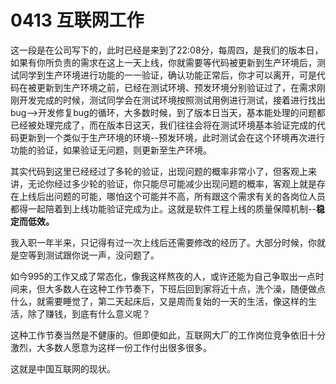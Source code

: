 # 0413 互联网工作

这一段是在公司写下的，此时已经是来到了22:08分，每周四，是我们的版本日，如果有你所负责的需求在这上一天上线，你就需要等代码被更新到生产环境后，测试同学到生产环境进行功能的一一验证，确认功能正常后，你才可以离开，可是代码在被更新到生产环境之前，已经在测试环境、预发环境分别验证过了，在需求刚刚开发完成的时候，测试同学会在测试环境按照测试用例进行测试，接着进行找出bug-->开发修复bug的循环，大多数时候，到了版本日当天，基本能处理的问题都已经被处理完成了，而在版本日这天，我们往往会将在测试环境基本验证完成的代码更新到一个类似于生产环境的环境--预发环境，此时测试会在这个环境再次进行功能的验证，如果验证无问题，则更新至生产环境。

其实代码到这里已经经过了多轮的验证，出现问题的概率非常小了，但客观上来讲，无论你经过多少轮的验证，你只能尽可能减少出现问题的概率，客观上就是存在上线后出问题的可能，哪怕这个可能并不高，所有跟这个需求有关的各岗位人员都得一起陪着到上线功能验证完成为止。这就是软件工程上线的质量保障机制--**稳定而低效。**

我入职一年半来，只记得有过一次上线后还需要修改的经历了。大部分时候，你就是空等到测试跟你说一声，没问题了。

如今995的工作又成了常态化，像我这样熬夜的人，或许还能为自己争取出一点时间来，但大多数人在这种工作节奏下，下班后回到家将近十点，洗个澡，随便做点什么，就需要睡觉了，第二天起床后，又是周而复始的一天的生活，像这样的生活，除了赚钱，到底有什么意义呢？

这种工作节奏当然是不健康的。但即便如此，互联网大厂的工作岗位竞争依旧十分激烈，大多数人愿意为这样一份工作付出很多很多。

这就是中国互联网的现状。
